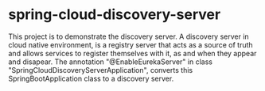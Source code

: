 # spring-cloud-discovery-server
This project  is to demonstrate the discovery server. A discovery server in cloud native environment, is a registry server that 
acts as a source of truth and allows services to register themselves with it, as and when they appear and disapear.
The annotation "@EnableEurekaServer" in class "SpringCloudDiscoveryServerApplication", converts this SpringBootApplication
class to a discovery server. 
